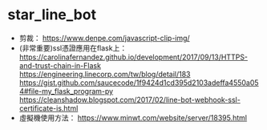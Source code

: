 # star_line_bot
* 剪裁：
<https://www.denpe.com/javascript-clip-img/>
* (非常重要)ssl憑證應用在flask上：
<https://carolinafernandez.github.io/development/2017/09/13/HTTPS-and-trust-chain-in-Flask>
<https://engineering.linecorp.com/tw/blog/detail/183>
<https://gist.github.com/saucecode/1f9424d1cd395d2103adeffa4550a054#file-my_flask_program-py>
<https://cleanshadow.blogspot.com/2017/02/line-bot-webhook-ssl-certificate-is.html>
* 虛擬機使用方法：
<https://www.minwt.com/website/server/18395.html>